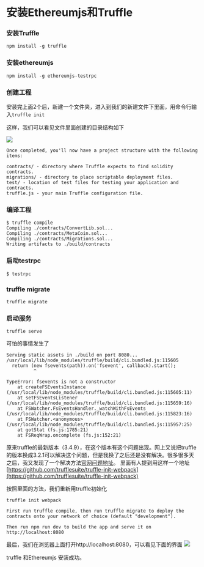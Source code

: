 # 安装Ethereumjs和Truffle

### 安装Truffle

```npm install -g truffle```

### 安装ethereumjs

```npm install -g ethereumjs-testrpc``` 

### 创建工程

安装完上面2个后，新建一个文件夹，进入到我们的新建文件下里面，用命令行输入```truffle init```

这样，我们可以看见文件里面创建的目录结构如下

![](Truffle01.png)

```
Once completed, you'll now have a project structure with the following items:

contracts/ - directory where Truffle expects to find solidity contracts.
migrations/ - directory to place scriptable deployment files.
test/ - location of test files for testing your application and contracts.
truffle.js - your main Truffle configuration file.
```

### 编译工程

```
$ truffle compile
Compiling ./contracts/ConvertLib.sol...
Compiling ./contracts/MetaCoin.sol...
Compiling ./contracts/Migrations.sol...
Writing artifacts to ./build/contracts
```

### 启动testrpc

```
$ testrpc
```

### truffle migrate
```
truffle migrate
```
### 启动服务

```
truffle serve
```

可怕的事情发生了

```
Serving static assets in ./build on port 8080...
/usr/local/lib/node_modules/truffle/build/cli.bundled.js:115605
  return (new fsevents(path)).on('fsevent', callback).start();
          ^

TypeError: fsevents is not a constructor
    at createFSEventsInstance (/usr/local/lib/node_modules/truffle/build/cli.bundled.js:115605:11)
    at setFSEventsListener (/usr/local/lib/node_modules/truffle/build/cli.bundled.js:115659:16)
    at FSWatcher.FsEventsHandler._watchWithFsEvents (/usr/local/lib/node_modules/truffle/build/cli.bundled.js:115823:16)
    at FSWatcher.<anonymous> (/usr/local/lib/node_modules/truffle/build/cli.bundled.js:115957:25)
    at gotStat (fs.js:1785:21)
    at FSReqWrap.oncomplete (fs.js:152:21)
```

原来truffle的最新版本（3.4.9），在这个版本有这个问题出现。网上又说把truffle的版本换成3.2.1可以解决这个问题，但是我换了之后还是没有解决。很多很多天之后，我又发现了一个解决方法[官网问题地址](https://github.com/trufflesuite/truffle/issues/448)。
里面有人提到用这样一个地址[https://github.com/trufflesuite/truffle-init-webpack](https://github.com/trufflesuite/truffle-init-webpack)

按照里面的方法，我们重新用truffle初始化

```
truffle init webpack
```

```
First run truffle compile, then run truffle migrate to deploy the contracts onto your network of choice (default "development").

Then run npm run dev to build the app and serve it on http://localhost:8080
```

最后，我们在浏览器上面打开http://localhost:8080，可以看见下面的界面
![](/Users/yancey_chan/Documents/Git仓库/MyMarkDown/区块链学习/Truffle02.png)

truffle 和Ethereumjs 安装成功。
